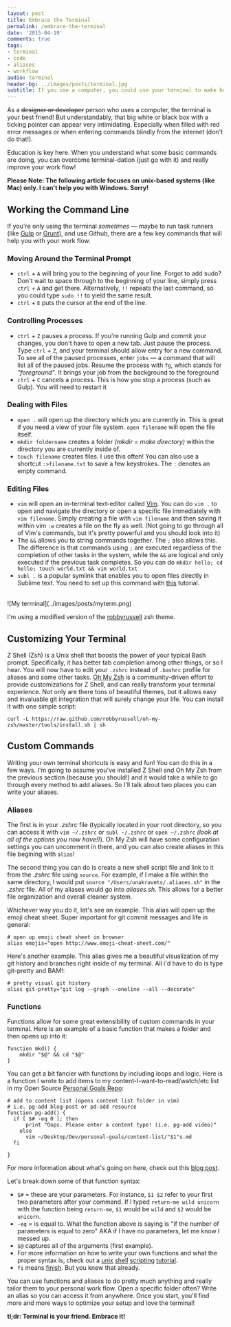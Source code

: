 ```yaml
---
layout: post
title: Embrace the Terminal
permalink: /embrace-the-terminal
date: '2015-04-19'
comments: true
tags:
- terminal
- code
- aliases
- workflow
audio: terminal
header-bg: ../images/posts/terminal.jpg
subtitle: If you use a computer, you could use your terminal to make huge improvements to your work flow. This article talks about getting started and writing aliases to customize your experience.
---
```


As a ~~designer or developer~~ person who uses a computer, the terminal is your best friend! But understandably, that big white or black box with a ticking pointer can appear very intimidating. Especially when filled with red error messages or when entering commands blindly from the internet (don't do that!).

Education is key here. When you understand what some basic commands are doing, you can overcome terminal-dation (just go with it) and really improve your work flow!

**Please Note: The following article focuses on unix-based systems (like Mac) only. I can't help you with Windows. Sorry!**

## Working the Command Line

If you're only using the terminal *sometimes* &mdash; maybe to run task runners (like [Gulp](https://github.com/gulpjs/gulp) or [Grunt](https://github.com/gruntjs/grunt)), and use Github, there are a few key commands that will help you with your work flow.

### Moving Around the Terminal Prompt
* `ctrl` + `A` will bring you to the beginning of your line. Forgot to add sudo? Don't wait to space through to the beginning of your line, simply press `ctrl` + `A` and get there. Alternatively, `!!` repeats the last command, so you could type `sudo !!` to yield the same result.
* `ctrl` + `E` puts the cursor at the end of the line.

### Controlling Processes
* `ctrl` + `Z` pauses a process. If you're running Gulp and commit your changes, you don't have to open a new tab. Just pause the process. Type `ctrl` + `Z`, and your terminal should allow entry for a new command. To see all of the paused processes, enter `jobs` &mdash; a command that will list all of the paused jobs. Resume the process with `fg`, which stands for *"foreground"*. It brings your job from the background to the foreground
* `ctrl` + `C` cancels a process. This is how you stop a process (such as Gulp). You will need to restart it

### Dealing with Files
- `open .` will open up the directory which you are currently in. This is great if you need a view of your file system. `open filename` will open the file itself.
- `mkdir foldername` creates a folder *(mkdir = make directory)* within the directory you are currently inside of.
- `touch filename` creates files. I use this often! You can also use a shortcut `:>filename.txt` to save a few keystrokes. The `:` denotes an empty command.

### Editing Files
- `vim` will open an in-terminal text-editor called [Vim](http://www.openvim.com/). You can do `vim .` to open and navigate the directory or open a specific file immediately with `vim filename`. Simply creating a file with `vim filename` and then saving it within vim `:w` creates a file on the fly as well. (Not going to go through all of Vim's commands, but it's pretty powerful and you should look into it)
- The `&&` allows you to string commands together. The `;` also allows this. The difference is that commands using `;` are executed regardless of the completion of other tasks in the system, while the `&&` are logical and only executed if the previous task completes. So you can do `mkdir hello; cd hello; touch world.txt && vim world.txt`
- `subl .` is a popular symlink that enables you to open files directly in Sublime text. You need to set up this command with [this](http://www.sublimetext.com/docs/3/osx_command_line.html) tutorial.

<br>
![My terminal](../images/posts/myterm.png)
<p class="caption">I'm using a modified version of the <a href="https://github.com/robbyrussell/oh-my-zsh/blob/master/themes/robbyrussell.zsh-theme">robbyrussell</a> zsh theme.</p>

## Customizing Your Terminal

Z Shell (Zsh) is a Unix shell that boosts the power of your typical Bash prompt. Specifically, it has better tab completion among other things, or so I hear. You will now have to edit your `.zshrc` instead of `.bashrc` profile for aliases and some other tasks. [Oh My Zsh](https://github.com/robbyrussell/oh-my-zsh) is a community-driven effort to provide customizations for Z Shell, and can really transform your terminal experience. Not only are there tons of beautiful themes, but it allows easy and invaluable git integration that will surely change your life. You can install it with one simple script:

```
curl -L https://raw.github.com/robbyrussell/oh-my-zsh/master/tools/install.sh | sh
```

## Custom Commands

Writing your own terminal shortcuts is easy and fun! You can do this in a few ways. I'm going to assume you've installed Z Shell and Oh My Zsh from the previous section (because you should!) and it would take a while to go through every method to add aliases. So I'll talk about two places you can write your aliases.

### Aliases

The first is in your *.zshrc* file (typically located in your root directory, so you can access it with `vim ~/.zshrc` or `subl ~/.zshrc` or `open ~/.zshrc` *(look at all of the options you now have!)*). Oh My Zsh will have some configuration settings you can uncomment in there, and you can also create aliases in this file begining with `alias`!

The second thing you can do is create a new shell script file and link to it from the *.zshrc* file using `source`. For example, if I make a file within the same directory, I would put `source "/Users/unakravets/.aliases.sh"` in the *.zshrc* file. All of my aliases would go into *aliases.sh*. This allows for a better file organization and overall cleaner system.

Whichever way you do it, let's see an example. This alias will open up the emoji cheat sheet. Super important for git commit messages and life in general:

```
# open up emoji cheat sheet in browser
alias emojis="open http://www.emoji-cheat-sheet.com/"
```

Here's another example. This alias gives me a beautiful visualization of my git history and branches right inside of my terminal. All i'd have to do is type git-pretty and BAM!:

```
# pretty visual git history
alias git-pretty="git log --graph --oneline --all --decorate"
```

### Functions

Functions allow for some great extensibility of custom commands in your terminal. Here is an example of a basic function that makes a folder and then opens up into it:

```
function mkd() {
    mkdir "$@" && cd "$@"
}
```

You can get a bit fancier with functions by including loops and logic. Here is a function I wrote to add items to my content-I-want-to-read/watch/etc list in my Open Source [Personal Goals Repo](http://github.com/una/personal-goals):

```
# add to content list (opens content list folder in vim)
# i.e. pg-add blog-post or pd-add resource
function pg-add() {
  if [ $# -eq 0 ]; then
      print "Oops. Please enter a content type! (i.e. pg-add video)"
    else
      vim ~/Desktop/Dev/personal-goals/content-list/"$1"s.md
  fi

}
```
<p class="caption">For more information about what's going on here, check out this <a href="http://una.github.io/personal-goals-guide">blog post</a>.</p>

Let's break down some of that function syntax:

- `$#` = these are your parameters. For instance, `$1 $2` refer to your first two parameters after your command. If I typed `return-me wild unicorn` with the function being `return-me`, `$1` would be `wild` and `$2` would be `unicorn`.
- `-eq` = is equal to. What the function above is saying is "if the number of parameters is equal to zero" AKA if I have no parameters, let me know I messed up.
- `$@` captures all of the arguments (first example).
- For more information on how to write your own functions and what the proper syntax is, check out a [unix](http://www.calpoly.edu/~rasplund/script.html) [shell](http://www.freeos.com/guides/lsst/ch02sec01.html) [scripting](http://www.livefirelabs.com/unix_tip_trick_shell_script/unix_shell_scripting/unix-shell-scripting-tutorial.htm) [tutorial](https://www.youtube.com/watch?v=JxZl3yi41fA).
- `fi` means [finish](http://bash.cyberciti.biz/guide/If..else..fi). But you knew that already.

You can use functions and aliases to do pretty much anything and really tailor them to your personal work flow. Open a specific folder often? Write an alias so you can access it from anywhere. Once you start, you'll find more and more ways to optimize your setup and love the terminal!

**tl;dr: Terminal is your friend. Embrace it!**
